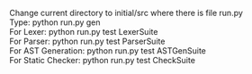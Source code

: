 Change current directory to initial/src where there is file run.py\
Type: python run.py gen\
For Lexer: python run.py test LexerSuite\
For Parser: python run.py test ParserSuite\
For AST Generation: python run.py test ASTGenSuite\
For Static Checker: python run.py test CheckSuite
